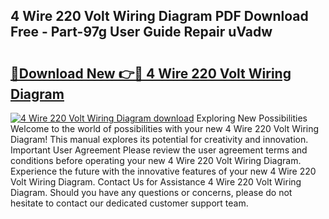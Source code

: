 ## 4 Wire 220 Volt Wiring Diagram PDF Download Free - Part-97g User Guide Repair uVadw

# <h2><a href="http://dflmqtv.blite.top/?on=4+Wire+220+Volt+Wiring+Diagram">🔗Download New 👉🔴 4 Wire 220 Volt Wiring Diagram</a></h2>

[![4 Wire 220 Volt Wiring Diagram download](https://i.imgur.com/lujVjoI.png)](http://dflmqtv.blite.top/?on=4+Wire+220+Volt+Wiring+Diagram)
Exploring New Possibilities Welcome to the world of possibilities with your new 4 Wire 220 Volt Wiring Diagram! This manual explores its potential for creativity and innovation. Important User Agreement Please review the user agreement terms and conditions before operating your new 4 Wire 220 Volt Wiring Diagram. Experience the future with the innovative features of your new 4 Wire 220 Volt Wiring Diagram. Contact Us for Assistance 4 Wire 220 Volt Wiring Diagram. Should you have any questions or concerns, please do not hesitate to contact our dedicated customer support team.

